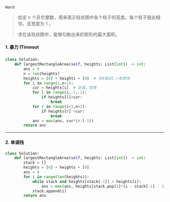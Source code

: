 `Hard` 

> 给定 *n* 个非负整数，用来表示柱状图中各个柱子的高度。每个柱子彼此相邻，且宽度为 1 。
>
> 求在该柱状图中，能够勾勒出来的矩形的最大面积。

#### 1.  暴力 :heavy_exclamation_mark:Timeout

```python
class Solution:
    def largestRectangleArea(self, heights: List[int]) -> int:
        ans = 0
        n = len(heights)
        heights = [0] + heights + [0]  # 补0保证l,r有效性
        for i in range(1,n+1):
            cur = heights[i]  # 定高，找宽
            for l in range(i,-1,-1):
                if heights[l]<cur:
                    break
            for r in range(i+1,n+2):
                if heights[r] <cur:
                    break
            ans = max(ans, cur*(r-l-1))
        return ans
```



---

#### 2. 单调栈

```python
class Solution:
    def largestRectangleArea(self, heights: List[int]) -> int:
        stack = []
        heights = [0] + heights + [0]
        ans = 0
        for i in range(len(heights)):
            while stack and heights[stack[-1]] > heights[i]:
                ans = max(ans, heights[stack.pop()]*(i - stack[-1] - 1))  # 高 * 宽
            stack.append(i)
        return ans
```

